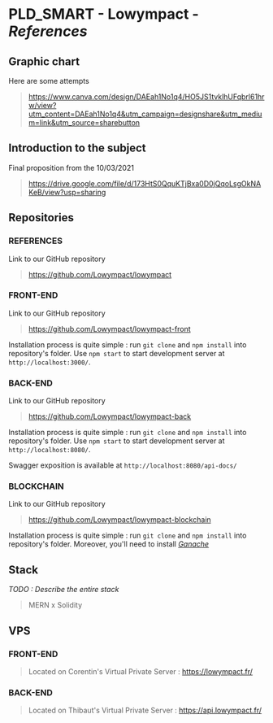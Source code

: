 # PLD_SMART - **Lowympact** - *References*
## Graphic chart

Here are some attempts

> https://www.canva.com/design/DAEah1No1q4/HO5JS1tvklhUFqbrl61hrw/view?utm_content=DAEah1No1q4&utm_campaign=designshare&utm_medium=link&utm_source=sharebutton

## Introduction to the subject

Final proposition from the 10/03/2021

> https://drive.google.com/file/d/173HtS0QquKTjBxa0D0jQqoLsgOkNAKeB/view?usp=sharing

## Repositories

### REFERENCES

Link to our GitHub repository

> https://github.com/Lowympact/lowympact

### FRONT-END

Link to our GitHub repository

> https://github.com/Lowympact/lowympact-front

Installation process is quite simple : run `git clone` and `npm install` into repository's folder. Use `npm start` to start development server at `http://localhost:3000/`.

### BACK-END

Link to our GitHub repository

> https://github.com/Lowympact/lowympact-back

Installation process is quite simple : run `git clone` and `npm install` into repository's folder. Use `npm start` to start development server at `http://localhost:8080/`.

Swagger exposition is available at `http://localhost:8080/api-docs/`

### BLOCKCHAIN

Link to our GitHub repository

> https://github.com/Lowympact/lowympact-blockchain

Installation process is quite simple : run `git clone` and `npm install` into repository's folder. Moreover, you'll need to install *[Ganache](https://www.trufflesuite.com/ganache)*

## Stack

*TODO : Describe the entire stack*

> MERN x Solidity

## VPS

### FRONT-END

> Located on Corentin's Virtual Private Server : https://lowympact.fr/

### BACK-END

> Located on Thibaut's Virtual Private Server : https://api.lowympact.fr/

